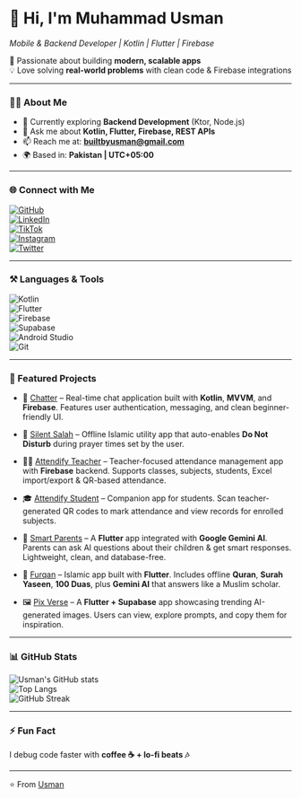 # 👋 Hi, I'm Muhammad Usman  
*Mobile & Backend Developer | Kotlin | Flutter | Firebase*  

🚀 Passionate about building **modern, scalable apps**  
💡 Love solving **real-world problems** with clean code & Firebase integrations  

---

### 👨‍💻 About Me  
- 🌱 Currently exploring **Backend Development** (Ktor, Node.js)  
- 💬 Ask me about **Kotlin, Flutter, Firebase, REST APIs**  
- 📫 Reach me at: **builtbyusman@gmail.com**  
- 🌍 Based in: **Pakistan | UTC+05:00**  

---

### 🌐 Connect with Me  
[![GitHub](https://img.shields.io/badge/GitHub-181717?style=for-the-badge&logo=github&logoColor=white)](https://github.com/Built-By-Usman)  
[![LinkedIn](https://img.shields.io/badge/LinkedIn-0A66C2?style=for-the-badge&logo=linkedin&logoColor=white)](https://www.linkedin.com/in/devmuhammadosman)  
[![TikTok](https://img.shields.io/badge/TikTok-010101?style=for-the-badge&logo=tiktok&logoColor=white)](https://www.tiktok.com/@dev_muhammad_osman?_t=ZS-8yzF43vhKxW&_r=1)  
[![Instagram](https://img.shields.io/badge/Instagram-E4405F?style=for-the-badge&logo=instagram&logoColor=white)](https://instagram.com/yourusername)  
[![Twitter](https://img.shields.io/badge/Twitter-1DA1F2?style=for-the-badge&logo=twitter&logoColor=white)](https://twitter.com/yourusername)  

---

### ⚒️ Languages & Tools  
![Kotlin](https://img.shields.io/badge/Kotlin-0095D5?style=for-the-badge&logo=kotlin&logoColor=white)  
![Flutter](https://img.shields.io/badge/Flutter-02569B?style=for-the-badge&logo=flutter&logoColor=white)  
![Firebase](https://img.shields.io/badge/Firebase-FFCA28?style=for-the-badge&logo=firebase&logoColor=black)  
![Supabase](https://img.shields.io/badge/Supabase-3ECF8E?style=for-the-badge&logo=supabase&logoColor=white)  
![Android Studio](https://img.shields.io/badge/Android_Studio-3DDC84?style=for-the-badge&logo=android-studio&logoColor=white)  
![Git](https://img.shields.io/badge/Git-F05032?style=for-the-badge&logo=git&logoColor=white)  

---

### 🚀 Featured Projects  

- 📱 [Chatter](https://github.com/Built-By-Usman/Chatter) – Real-time chat application built with **Kotlin**, **MVVM**, and **Firebase**. Features user authentication, messaging, and clean beginner-friendly UI.  

- 🔕 [Silent Salah](https://github.com/Built-By-Usman/Silent_Salah) – Offline Islamic utility app that auto-enables **Do Not Disturb** during prayer times set by the user.  

- 👩‍🏫 [Attendify Teacher](https://github.com/Built-By-Usman/Attendify_Teacher) – Teacher-focused attendance management app with **Firebase** backend. Supports classes, subjects, students, Excel import/export & QR-based attendance.  

- 🎓 [Attendify Student](https://github.com/Built-By-Usman/Attendify_Student) – Companion app for students. Scan teacher-generated QR codes to mark attendance and view records for enrolled subjects.  

- 🤖 [Smart Parents](https://github.com/Built-By-Usman/Smart_Parents) – A **Flutter** app integrated with **Google Gemini AI**. Parents can ask AI questions about their children & get smart responses. Lightweight, clean, and database-free.  

- 📖 [Furqan](https://github.com/Built-By-Usman/Furqan) – Islamic app built with **Flutter**. Includes offline **Quran**, **Surah Yaseen**, **100 Duas**, plus **Gemini AI** that answers like a Muslim scholar.  

- 🖼️ [Pix Verse](https://github.com/Built-By-Usman/Pix_Verse) – A **Flutter + Supabase** app showcasing trending AI-generated images. Users can view, explore prompts, and copy them for inspiration.  

---

### 📊 GitHub Stats  
![Usman's GitHub stats](https://github-readme-stats.vercel.app/api?username=Built-By-Usman&show_icons=true&theme=radical)  
![Top Langs](https://github-readme-stats.vercel.app/api/top-langs/?username=Built-By-Usman&layout=compact&theme=radical)  
![GitHub Streak](https://github-readme-streak-stats.herokuapp.com/?user=Built-By-Usman&theme=radical)  

---

### ⚡ Fun Fact  
I debug code faster with **coffee ☕ + lo-fi beats 🎶**  

---

⭐️ From [Usman](https://github.com/Built-By-Usman)  
